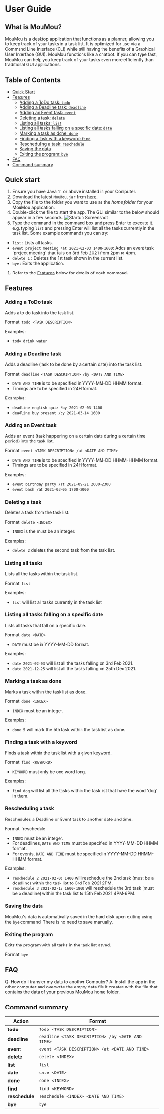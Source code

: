 # User Guide

## What is MouMou? 

MouMou is a desktop application that functions as a planner, allowing you to keep track of your tasks in a task list. 
It is optimized for use via a Command Line Interface (CLI) while still having the benefits of a Graphical User Interface (GUI).
MouMou functions like a chatbot. If you can type fast, MouMou can help you keep track of your tasks even more efficiently than
traditional GUI applications.

## Table of Contents 
* [Quick Start](#quick-start)
* [Features](#features)
  * [Adding a ToDo task: `todo`](#adding-a-todo-task)
  * [Adding a Deadline task: `deadline`](#adding-a-deadline-task)
  * [Adding an Event task: `event`](#adding-an-event-task)
  * [Deleting a task: `delete`](#deleting-a-task)
  * [Listing all tasks: `list`](#listing-all-tasks)
  * [Listing all tasks falling on a specific date: `date`](#listing-all-tasks-falling-on-a-specific-date)
  * [Marking a task as done: `done`](#marking-a-task-as-done)
  * [Finding a task with a keyword: `find`](#finding-a-task-with-a-keyword)
  * [Rescheduling a task: `reschedule`](#rescheduling-a-task)
  * [Saving the data](#saving-the-data)
  * [Exiting the program: `bye`](#exiting-the-program)
* [FAQ](#faq)
* [Command summary](#command-summary)


## Quick start 
1. Ensure you have Java `11` or above installed in your Computer. 
1. Download the latest `MouMou.jar` from [here](https://github.com/mesyeux/ip).
1. Copy the file to the folder you want to use as the *home folder* for your MouMou application.
1. Double-click the file to start the app. The GUI similar to the below should appear in a few seconds. 
![Startup Screenshot](images/startup.jpg)
1. Type the command in the command box and press Enter to execute it. e.g. typing `list` and pressing 
Enter will list all the tasks currently in the task list. 
Some example commands you can try: 
  * `list` : Lists all tasks.
  * `event project meeting /at 2021-02-03 1400-1600`: Adds an event task 'project meeting' that falls on 3rd Feb 2021 from 2pm to 4pm.
  * `delete 1` : Deletes the 1st task shown in the current list.
  * `bye` : Exits the application.
1. Refer to the [Features](#features) below for details of each command.

## Features 


### Adding a ToDo task 
Adds a to do task into the task list. 

Format: `todo <TASK DESCRIPTION>`

Examples: 

* `todo drink water` 

### Adding a Deadline task
Adds a deadline (task to be done by a certain date) into the task list.

Format: `deadline <TASK DESCRIPTION> /by <DATE AND TIME>`

* `DATE AND TIME` is to be specified in YYYY-MM-DD HHMM format.
* Timings are to be specified in 24H format.

Examples: 

* `deadline english quiz /by 2021-02-03 1400`
* `deadline buy present /by 2021-03-14 1600`

### Adding an Event task
Adds an event (task happening on a certain date during a certain time period) into the task list. 

Format: `event <TASK DESCRIPTION> /at <DATE AND TIME>`

* `DATE AND TIME` is to be specified in YYYY-MM-DD HHMM-HHMM format.
* Timings are to be specified in 24H format.

Examples:

* `event birthday party /at 2021-09-21 2000-2300`
* `event bash /at 2021-03-05 1700-2000`

### Deleting a task
Deletes a task from the task list.

Format: `delete <INDEX>`

* `INDEX` is the must be an integer.

Examples:

* `delete 2` deletes the second task from the task list. 

### Listing all tasks
Lists all the tasks within the task list.

Format: `list`

Examples:

* `list` will list all tasks currently in the task list. 

### Listing all tasks falling on a specific date 
Lists all tasks that fall on a specific date.

Format: `date <DATE>`

* `DATE` must be in YYYY-MM-DD format.

Examples:

* `date 2021-02-03` will list all the tasks falling on 3rd Feb 2021.
* `date 2021-12-25` will list all the tasks falling on 25th Dec 2021.

### Marking a task as done 
Marks a task within the task list as done.

Format: `done <INDEX>`

* `INDEX` must be an integer.

Examples: 

* `done 5` will mark the 5th task within the task list as done.

### Finding a task with a keyword 
Finds a task within the task list with a given keyword.

Format: `find <KEYWORD>`

* `KEYWORD` must only be one word long.

Examples: 

* `find dog` will list all the tasks within the task list that have the word 'dog' in them.

### Rescheduling a task
Reschedules a Deadline or Event task to another date and time. 

Format: `reschedule <INDEX> <DATE AND TIME>

* `INDEX` must be an integer.
* For deadlines, `DATE AND TIME` must be specified in YYYY-MM-DD HHMM format.
* For events, `DATE AND TIME` must be specified in YYYY-MM-DD HHMM-HHMM format.

Examples: 

* `reschedule 2 2021-02-03 1400` will reschedule the 2nd task (must be a deadline) within the task list to 3rd Feb 2021 2PM.
* `reschedule 3 2021-02-15 1600-1800` will reschedule the 3rd task (must be a deadline) within the task list to 15th Feb 2021 4PM-6PM.

### Saving the data 
MouMou's data is automatically saved in the hard disk upon exiting using the `bye` command. There is no need to save manually.

### Exiting the program 
Exits the program with all tasks in the task list saved.

Format: `bye`


## FAQ 

Q: How do I transfer my data to another Computer? 
A: Install the app in the other computer and overwrite the empty data file it creates with the file that contains 
the data of your previous MouMou home folder.


## Command summary

**Action**      | **Format**
----------      | --------------------
**todo**        | `todo <TASK DESCRIPTION>`
**deadline**    | `deadline <TASK DESCRIPTION> /by <DATE AND TIME>`
**event**       | `event <TASK DESCRIPTION> /at <DATE AND TIME>`
**delete**      | `delete <INDEX>`
**list**        | `list`
**date**        | `date <DATE>`
**done** 	| `done <INDEX>`
**find** 	| `find <KEYWORD>`
**reschedule**  | `reschedule <INDEX> <DATE AND TIME>`
**bye** 	| `bye`
